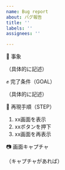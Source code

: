 ```yaml
---
name: Bug report
about: バグ報告
title: ''
labels: ''
assignees: ''

---
```


:bug: 事象

（具体的に記述）

:fist: 完了条件（GOAL）

（具体的に記述）

:movie_camera: 再現手順（STEP）

1. xx画面を表示
1. xxボタンを押下
1. xx画面を再表示

:camera: 画面キャプチャ

（キャプチャがあれば）
